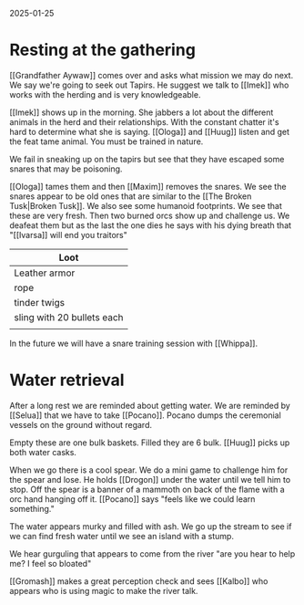 2025-01-25

# Resting at the gathering
[[Grandfather Aywaw]] comes over and asks what mission we may do next. We say we're going to seek out Tapirs. He suggest we talk to [[Imek]] who works with the herding and is very knowledgeable. 

[[Imek]] shows up in the morning. She jabbers a lot about the different animals in the herd and their relationships. With the constant chatter it's hard to determine what she is saying. [[Ologa]] and [[Huug]] listen and get the feat tame animal. You must be trained in nature. 

We fail in sneaking up on the tapirs but see that they have escaped some snares that may be poisoning. 

[[Ologa]] tames them and then [[Maxim]] removes the snares. We see the snares appear to be old ones that are similar to the [[The Broken Tusk|Broken Tusk]]. We also see some humanoid footprints. We see that these are very fresh. Then two burned orcs show up and challenge us. We deafeat them but as the last the one dies he says with his dying breath that "[[Ivarsa]] will end you traitors"

| Loot                       |
| -------------------------- |
| Leather armor              |
| rope                       |
| tinder twigs               |
| sling with 20 bullets each |
|                            |
In the future we will have a snare training session with [[Whippa]]. 

# Water retrieval
After a long rest we are reminded about getting water. We are reminded by [[Selua]] that we have to take [[Pocano]]. Pocano dumps the ceremonial vessels on the ground without regard. 

Empty these are one bulk baskets. Filled they are 6 bulk. [[Huug]] picks up both water casks. 

When we go there is a cool spear. We do a mini game to challenge him for the spear and lose. He holds [[Drogon]] under the water until we tell him to stop. Off the spear is a banner of a mammoth on back of the flame with a orc hand hanging off it. [[Pocano]] says "feels like we could learn something." 

The water appears murky and filled with ash. We go up the stream to see if we can find fresh water until we see an island with a stump. 

We hear gurguling that appears to come from the river "are you hear to help me? I feel so bloated"

[[Gromash]] makes a great perception check and sees [[Kalbo]] who appears who is using magic to make the river talk. 